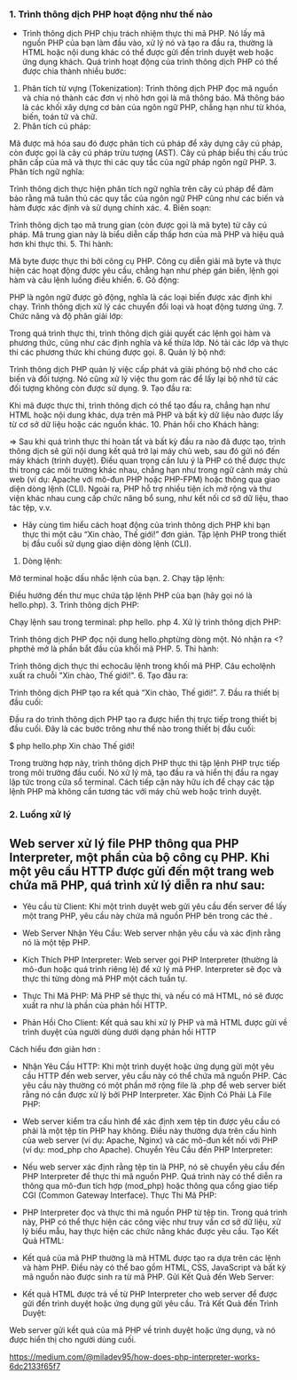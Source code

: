 ### 1. Trình thông dịch PHP hoạt động như thế nào

- Trình thông dịch PHP chịu trách nhiệm thực thi mã PHP. Nó lấy mã nguồn PHP của bạn làm đầu vào, xử lý nó và tạo ra đầu ra, thường là HTML hoặc nội dung khác có thể được gửi đến trình duyệt web hoặc ứng dụng khách. Quá trình hoạt động của trình thông dịch PHP có thể được chia thành nhiều bước:

1. Phân tích từ vựng (Tokenization):
Trình thông dịch PHP đọc mã nguồn và chia nó thành các đơn vị nhỏ hơn gọi là mã thông báo. Mã thông báo là các khối xây dựng cơ bản của ngôn ngữ PHP, chẳng hạn như từ khóa, biến, toán tử và chữ.
2. Phân tích cú pháp:

Mã được mã hóa sau đó được phân tích cú pháp để xây dựng cây cú pháp, còn được gọi là cây cú pháp trừu tượng (AST). Cây cú pháp biểu thị cấu trúc phân cấp của mã và thực thi các quy tắc của ngữ pháp ngôn ngữ PHP.
3. Phân tích ngữ nghĩa:

Trình thông dịch thực hiện phân tích ngữ nghĩa trên cây cú pháp để đảm bảo rằng mã tuân thủ các quy tắc của ngôn ngữ PHP cũng như các biến và hàm được xác định và sử dụng chính xác.
4. Biên soạn:

Trình thông dịch tạo mã trung gian (còn được gọi là mã byte) từ cây cú pháp. Mã trung gian này là biểu diễn cấp thấp hơn của mã PHP và hiệu quả hơn khi thực thi.
5. Thi hành:

Mã byte được thực thi bởi công cụ PHP. Công cụ diễn giải mã byte và thực hiện các hoạt động được yêu cầu, chẳng hạn như phép gán biến, lệnh gọi hàm và câu lệnh luồng điều khiển.
6. Gõ động:

PHP là ngôn ngữ được gõ động, nghĩa là các loại biến được xác định khi chạy. Trình thông dịch xử lý các chuyển đổi loại và hoạt động tương ứng.
7. Chức năng và độ phân giải lớp:

Trong quá trình thực thi, trình thông dịch giải quyết các lệnh gọi hàm và phương thức, cũng như các định nghĩa và kế thừa lớp. Nó tải các lớp và thực thi các phương thức khi chúng được gọi.
8. Quản lý bộ nhớ:

Trình thông dịch PHP quản lý việc cấp phát và giải phóng bộ nhớ cho các biến và đối tượng. Nó cũng xử lý việc thu gom rác để lấy lại bộ nhớ từ các đối tượng không còn được sử dụng.
9. Tạo đầu ra:

Khi mã được thực thi, trình thông dịch có thể tạo đầu ra, chẳng hạn như HTML hoặc nội dung khác, dựa trên mã PHP và bất kỳ dữ liệu nào được lấy từ cơ sở dữ liệu hoặc các nguồn khác.
10. Phản hồi cho Khách hàng:

=> Sau khi quá trình thực thi hoàn tất và bất kỳ đầu ra nào đã được tạo, trình thông dịch sẽ gửi nội dung kết quả trở lại máy chủ web, sau đó gửi nó đến máy khách (trình duyệt).
Điều quan trọng cần lưu ý là PHP có thể được thực thi trong các môi trường khác nhau, chẳng hạn như trong ngữ cảnh máy chủ web (ví dụ: Apache với mô-đun PHP hoặc PHP-FPM) hoặc thông qua giao diện dòng lệnh (CLI). Ngoài ra, PHP hỗ trợ nhiều tiện ích mở rộng và thư viện khác nhau cung cấp chức năng bổ sung, như kết nối cơ sở dữ liệu, thao tác tệp, v.v.



- Hãy cùng tìm hiểu cách hoạt động của trình thông dịch PHP khi bạn thực thi một câu “Xin chào, Thế giới!” đơn giản. Tập lệnh PHP trong thiết bị đầu cuối sử dụng giao diện dòng lệnh (CLI).

1. Dòng lệnh:

Mở terminal hoặc dấu nhắc lệnh của bạn.
2. Chạy tập lệnh:

Điều hướng đến thư mục chứa tập lệnh PHP của bạn (hãy gọi nó là hello.php).
3. Trình thông dịch PHP:

Chạy lệnh sau trong terminal:
php hello. php
4. Xử lý trình thông dịch PHP:

Trình thông dịch PHP đọc nội dung hello.phptừng dòng một.
Nó nhận ra <?phpthẻ mở là phần bắt đầu của khối mã PHP.
5. Thi hành:

Trình thông dịch thực thi echocâu lệnh trong khối mã PHP.
Câu echolệnh xuất ra chuỗi "Xin chào, Thế giới!".
6. Tạo đầu ra:

Trình thông dịch PHP tạo ra kết quả “Xin chào, Thế giới!”.
7. Đầu ra thiết bị đầu cuối:

Đầu ra do trình thông dịch PHP tạo ra được hiển thị trực tiếp trong thiết bị đầu cuối.
Đây là các bước trông như thế nào trong thiết bị đầu cuối:

$ php hello.php 
Xin chào Thế giới!


Trong trường hợp này, trình thông dịch PHP thực thi tập lệnh PHP trực tiếp trong môi trường đầu cuối. Nó xử lý mã, tạo đầu ra và hiển thị đầu ra ngay lập tức trong cửa sổ terminal. Cách tiếp cận này hữu ích để chạy các tập lệnh PHP mà không cần tương tác với máy chủ web hoặc trình duyệt.













### 2. Luồng xử lý
## Web server xử lý file PHP thông qua PHP Interpreter, một phần của bộ công cụ PHP. Khi một yêu cầu HTTP được gửi đến một trang web chứa mã PHP, quá trình xử lý diễn ra như sau:

- Yêu cầu từ Client: Khi một trình duyệt web gửi yêu cầu đến server để lấy một trang PHP, yêu cầu này chứa mã nguồn PHP bên trong các thẻ <?php ?>.

- Web Server Nhận Yêu Cầu: Web server nhận yêu cầu và xác định rằng nó là một tệp PHP.

- Kích Thích PHP Interpreter: Web server gọi PHP Interpreter (thường là mô-đun hoặc quá trình riêng lẻ) để xử lý mã PHP. Interpreter sẽ đọc và thực thi từng dòng mã PHP một cách tuần tự.

- Thực Thi Mã PHP: Mã PHP sẽ thực thi, và nếu có mã HTML, nó sẽ được xuất ra như là phần của phản hồi HTTP.

- Phản Hồi Cho Client: Kết quả sau khi xử lý PHP và mã HTML được gửi về trình duyệt của người dùng dưới dạng phản hồi HTTP


Cách hiểu đơn giản hơn :


- Nhận Yêu Cầu HTTP: Khi một trình duyệt hoặc ứng dụng gửi một yêu cầu HTTP đến web server, yêu cầu này có thể chứa mã nguồn PHP. Các yêu cầu này thường có một phần mở rộng file là .php để web server biết rằng nó cần được xử lý bởi PHP Interpreter.
Xác Định Có Phải Là File PHP:

- Web server kiểm tra cấu hình để xác định xem tệp tin được yêu cầu có phải là một tệp tin PHP hay không. Điều này thường dựa trên cấu hình của web server (ví dụ: Apache, Nginx) và các mô-đun kết nối với PHP (ví dụ: mod_php cho Apache).
Chuyển Yêu Cầu đến PHP Interpreter:

- Nếu web server xác định rằng tệp tin là PHP, nó sẽ chuyển yêu cầu đến PHP Interpreter để thực thi mã nguồn PHP. Quá trình này có thể diễn ra thông qua mô-đun tích hợp (mod_php) hoặc thông qua cổng giao tiếp CGI (Common Gateway Interface).
Thực Thi Mã PHP:

- PHP Interpreter đọc và thực thi mã nguồn PHP từ tệp tin. Trong quá trình này, PHP có thể thực hiện các công việc như truy vấn cơ sở dữ liệu, xử lý biểu mẫu, hay thực hiện các chức năng khác được yêu cầu.
Tạo Kết Quả HTML:

- Kết quả của mã PHP thường là mã HTML được tạo ra dựa trên các lệnh và hàm PHP. Điều này có thể bao gồm HTML, CSS, JavaScript và bất kỳ mã nguồn nào được sinh ra từ mã PHP.
Gửi Kết Quả đến Web Server:

- Kết quả HTML được trả về từ PHP Interpreter cho web server để được gửi đến trình duyệt hoặc ứng dụng gửi yêu cầu.
Trả Kết Quả đến Trình Duyệt:

Web server gửi kết quả của mã PHP về trình duyệt hoặc ứng dụng, và nó được hiển thị cho người dùng cuối.


https://medium.com/@miladev95/how-does-php-interpreter-works-6dc2133f65f7
